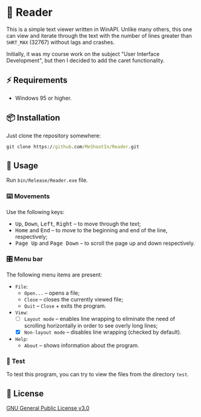 # 📖 Reader

This is a simple text viewer written in WinAPI. Unlike many others, this one can view and iterate through the text with the number of lines greater than `SHRT_MAX` (32767) without lags and crashes.

Initially, it was my course work on the subject "User Interface Development", but then I decided to add the caret functionality.

## ⚡ Requirements

- Windows 95 or higher.

## 📦 Installation

Just clone the repository somewhere:
```cmd
git clone https://github.com/MeShootIn/Reader.git
```

## 🚀 Usage

Run `bin/Release/Reader.exe` file.

### ⌨️ Movements

Use the following keys:
  - <kbd>Up</kbd>, <kbd>Down</kbd>, <kbd>Left</kbd>, <kbd>Right</kbd> &ndash; to move through the text;
  - <kbd>Home</kbd> and <kbd>End</kbd> &ndash; to move to the beginning and end of the line, respectively;
  - <kbd>Page Up</kbd> and <kbd>Page Down</kbd> &ndash; to scroll the page up and down respectively.

### 🎛️ Menu bar

The following menu items are present:
- `File`:
  - `Open...` &ndash; opens a file;
  - `Close` &ndash; closes the currently viewed file;
  - `Quit` &ndash; `Close` + exits the program.
- `View`:
  - [ ] `Layout mode` &ndash; enables line wrapping to eliminate the need of scrolling horizontally in order to see overly long lines;
  - [x] `Non-layout mode` &ndash; disables line wrapping (checked by default).
- `Help`:
  - `About` &ndash; shows information about the program.

### 🧪 Test

To test this program, you can try to view the files from the directory `test`.

## 📜 License

[GNU General Public License v3.0](LICENSE)
